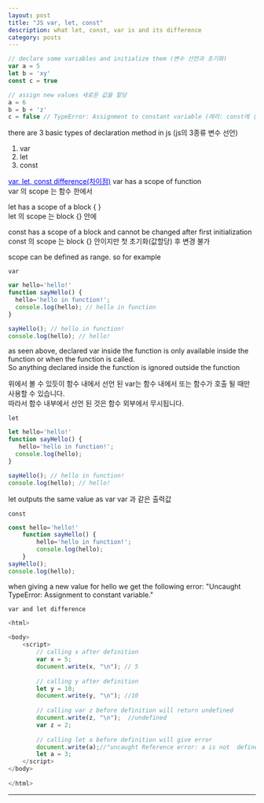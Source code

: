 ```yaml
---
layout: post
title: "JS var, let, const"
description: what let, const, var is and its difference
category: posts
---
```



```javascript
// declare some variables and initialize them (변수 선언과 초기화)
var a = 5
let b = 'xy'
const c = true

// assign new values 새로운 값을 할당
a = 6
b = b + 'z'
c = false // TypeError: Assignment to constant variable (에러: const에 선언)
```

there are 3 basic types of declaration method in js (js의 3종류 변수 선언)
1. var 
2. let
3. const

<a href ="https://hianna.tistory.com/314" style="color:blue">var, let, const difference(차이점)</a>
var has a scope of function <br> 
var 의 scope 는 함수 한에서 <br>

let has a scope of a block { } <br> 
let 의 scope 는 block {} 안에 <br>

const has a scope of a block and cannot be changed after first initialization<br>
const 의 scope 는 block {} 안이지만 첫 초기화(값할당) 후 변경 불가

scope can be defined as range. so for example <br>

`var`
``` javascript
var hello='hello!'
function sayHello() {
  hello='hello in function!';
  console.log(hello); // hello in function
}

sayHello(); // hello in function!
console.log(hello); // hello!
```

as seen above, declared var inside the function is only available inside the function or when the function is called. <br>
So anything declared inside the function is ignored outside the function

위에서 볼 수 있듯이 함수 내에서 선언 된 var는 함수 내에서 또는 함수가 호출 될 때만 사용할 수 있습니다. <br>
따라서 함수 내부에서 선언 된 것은 함수 외부에서 무시됩니다.

`let`
``` javascript
let hello='hello!'
function sayHello() {
   hello='hello in function!';
  console.log(hello); 
}

sayHello(); // hello in function!
console.log(hello); // hello!
```

let outputs the same value as var
var 과 같은 출력값

`const`
``` javascript
const hello='hello!'
    function sayHello() {
        hello='hello in function!';
        console.log(hello); 
    }
sayHello(); 
console.log(hello); 
```
when giving a new value for hello we get the following error:
"Uncaught TypeError: Assignment to constant variable."

`var and let difference`

``` javascript
<html> 
  
<body> 
    <script> 
        // calling x after definition 
        var x = 5; 
        document.write(x, "\n"); // 5
  
        // calling y after definition  
        let y = 10; 
        document.write(y, "\n"); //10
  
        // calling var z before definition will return undefined 
        document.write(z, "\n");  //undefined
        var z = 2; 
  
        // calling let a before definition will give error 
        document.write(a);//"uncaught Reference error: a is not  defined"
        let a = 3; 
    </script> 
</body> 
  
</html>           
```


-------------------
